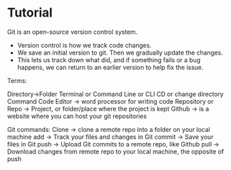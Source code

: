 # Tutorial

Git is an open-source version control system.
- Version control is how we track code changes.
- We save an initial version to git. Then we gradually update the changes.
- This lets us track down what did, and if something fails or a bug happens, we can return to an earlier version to help fix the issue.

Terms:

Directory->Folder
Terminal or Command Line or CLI
CD or change directory Command
Code Editor -> word processor for writing code
Repository or Repo -> Project, or folder/place where the project is kept
Github -> is a website where you can host your git repositories

Git commands:
Clone -> clone a remote repo into a folder on your local machine
add -> Track your files and changes in Git
commit -> Save your files in Git
push -> Upload Git commits to a remote repo, like Github
pull -> Download changes from remote repo to your local machine, the opposite of push
